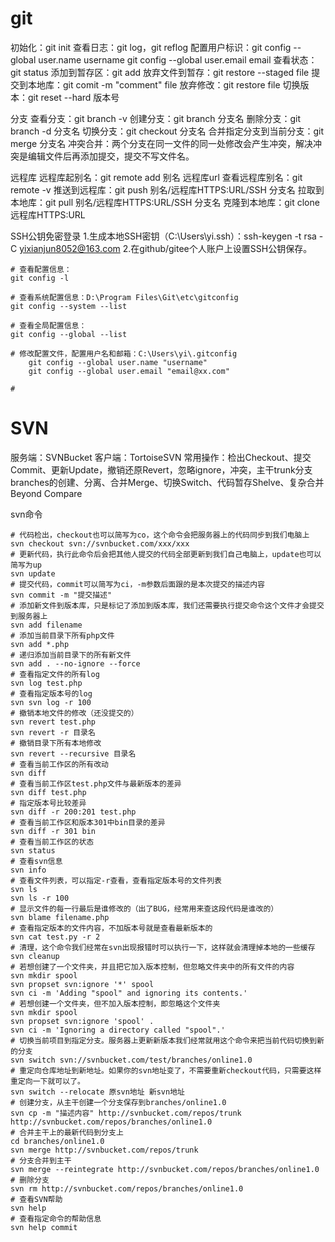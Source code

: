 # git

初始化：git init
查看日志：git log，git reflog
配置用户标识：git config --global user.name username
							git config --global user.email email
查看状态：git status
添加到暂存区：git add
放弃文件到暂存：git restore --staged file
提交到本地库：git comit -m "comment" file
放弃修改：git restore file
切换版本：git reset --hard 版本号

分支
查看分支：git branch -v
创建分支：git branch 分支名
删除分支：git branch -d 分支名
切换分支：git checkout 分支名
合并指定分支到当前分支：git merge 分支名
冲突合并：两个分支在同一文件的同一处修改会产生冲突，解决冲突是编辑文件后再添加提交，提交不写文件名。

远程库
远程库起别名：git remote add 别名 远程库url
查看远程库别名：git remote -v
推送到远程库：git push 别名/远程库HTTPS:URL/SSH 分支名
拉取到本地库：git pull 别名/远程库HTTPS:URL/SSH 分支名
克隆到本地库：git clone 远程库HTTPS:URL

SSH公钥免密登录
1.生成本地SSH密钥（C:\Users\yi\.ssh）：ssh-keygen -t rsa -C yixianjun8052@163.com
2.在github/gitee个人账户上设置SSH公钥保存。

```
# 查看配置信息：
git config -l

# 查看系统配置信息：‪D:\Program Files\Git\etc\gitconfig
git config --system --list

# 查看全局配置信息：
git config --global --list

# 修改配置文件，配置用户名和邮箱：‪‪C:\Users\yi\.gitconfig
	git config --global user.name "username"
	git config --global user.email "email@xx.com"
	
# 
```

# SVN

服务端：SVNBucket	客户端：TortoiseSVN
常用操作：检出Checkout、提交Commit、更新Update，撤销还原Revert，忽略ignore，冲突，主干trunk分支branches的创建、分离、合并Merge、切换Switch、代码暂存Shelve、复杂合并Beyond Compare

svn命令

```
# 代码检出，checkout也可以简写为co，这个命令会把服务器上的代码同步到我们电脑上
svn checkout svn://svnbucket.com/xxx/xxx
# 更新代码，执行此命令后会把其他人提交的代码全部更新到我们自己电脑上，update也可以简写为up
svn update
# 提交代码，commit可以简写为ci，-m参数后面跟的是本次提交的描述内容
svn commit -m "提交描述"
# 添加新文件到版本库，只是标记了添加到版本库，我们还需要执行提交命令这个文件才会提交到服务器上
svn add filename
# 添加当前目录下所有php文件
svn add *.php
# 递归添加当前目录下的所有新文件
svn add . --no-ignore --force
# 查看指定文件的所有log
svn log test.php
# 查看指定版本号的log
svn svn log -r 100
# 撤销本地文件的修改（还没提交的）
svn revert test.php
svn revert -r 目录名
# 撤销目录下所有本地修改
svn revert --recursive 目录名
# 查看当前工作区的所有改动
svn diff
# 查看当前工作区test.php文件与最新版本的差异
svn diff test.php  
# 指定版本号比较差异
svn diff -r 200:201 test.php  
# 查看当前工作区和版本301中bin目录的差异
svn diff -r 301 bin
# 查看当前工作区的状态
svn status
# 查看svn信息
svn info
# 查看文件列表，可以指定-r查看，查看指定版本号的文件列表
svn ls 
svn ls -r 100
# 显示文件的每一行最后是谁修改的（出了BUG，经常用来查这段代码是谁改的）
svn blame filename.php
# 查看指定版本的文件内容，不加版本号就是查看最新版本的
svn cat test.py -r 2
# 清理，这个命令我们经常在svn出现报错时可以执行一下，这样就会清理掉本地的一些缓存
svn cleanup
# 若想创建了一个文件夹，并且把它加入版本控制，但忽略文件夹中的所有文件的内容
svn mkdir spool 
svn propset svn:ignore '*' spool 
svn ci -m 'Adding "spool" and ignoring its contents.'
# 若想创建一个文件夹，但不加入版本控制，即忽略这个文件夹
svn mkdir spool 
svn propset svn:ignore 'spool' . 
svn ci -m 'Ignoring a directory called "spool".'
# 切换当前项目到指定分支。服务器上更新新版本我们经常就用这个命令来把当前代码切换到新的分支
svn switch svn://svnbucket.com/test/branches/online1.0
# 重定向仓库地址到新地址。如果你的svn地址变了，不需要重新checkout代码，只需要这样重定向一下就可以了。
svn switch --relocate 原svn地址 新svn地址
# 创建分支，从主干创建一个分支保存到branches/online1.0
svn cp -m "描述内容" http://svnbucket.com/repos/trunk http://svnbucket.com/repos/branches/online1.0
# 合并主干上的最新代码到分支上
cd branches/online1.0
svn merge http://svnbucket.com/repos/trunk 
# 分支合并到主干
svn merge --reintegrate http://svnbucket.com/repos/branches/online1.0
# 删除分支
svn rm http://svnbucket.com/repos/branches/online1.0
# 查看SVN帮助
svn help
# 查看指定命令的帮助信息
svn help commit
```
